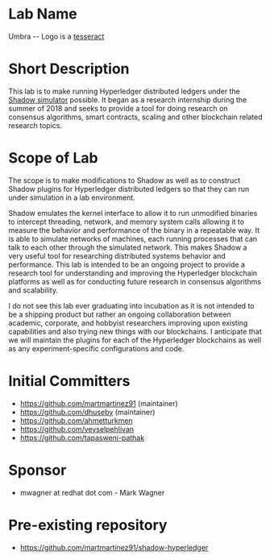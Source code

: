 # Lab Name
Umbra -- Logo is a [tesseract](https://en.wikipedia.org/wiki/Tesseract)

# Short Description
This lab is to make running Hyperledger distributed ledgers under the
[Shadow simulator](https://github.com/shadow/shadow) possible. It began as a
research internship during the summer of 2018 and seeks to provide a tool for
doing research on consensus algorithms, smart contracts, scaling and other
blockchain related research topics.

# Scope of Lab
The scope is to make modifications to Shadow as well as to construct Shadow
plugins for Hyperledger distributed ledgers so that they can run under
simulation in a lab environment.

Shadow emulates the kernel interface to allow it to run unmodified binaries
to intercept threading, network, and memory system calls allowing it to
measure the behavior and performance of the binary in a repeatable way. It
is able to simulate networks of machines, each running processes that can talk
to each other through the simulated network. This makes Shadow a very useful
tool for researching distributed systems behavior and performance. This lab
is intended to be an ongoing project to provide a research tool for 
understanding and improving the Hyperledger blockchain platforms as well as
for conducting future research in consensus algorithms and scalability.

I do not see this lab ever graduating into incubation as it is not intended to
be a shipping product but rather an ongoing collaboration between academic,
corporate, and hobbyist researchers improving upon existing capabilities and 
also trying new things with our blockchains. I anticipate that we will maintain
the plugins for each of the Hyperledger blockchains as well as any
experiment-specific configurations and code.

# Initial Committers
- https://github.com/martmartinez91 (maintainer)
- https://github.com/dhuseby (maintainer)
- https://github.com/ahmetturkmen
- https://github.com/veyselpehlivan
- https://github.com/tapasweni-pathak

# Sponsor
- mwagner at redhat dot com - Mark Wagner

# Pre-existing repository
- https://github.com/martmartinez91/shadow-hyperledger
